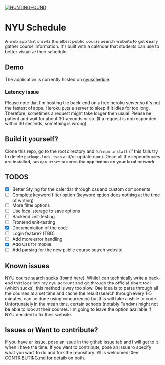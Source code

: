 [![HUNTINGHOUND](https://circleci.com/gh/HUNTINGHOUND/nyuschedule.svg?style=svg)](https://app.circleci.com/pipelines/github/HUNTINGHOUND/nyuschedule)
# NYU Schedule
A web app that crawls the albert public course search website to get easily gather course information. It's built with a calendar that students can use to better visualize their schedule.

## Demo
The application is currently hosted on [nyuschedule](https://www.nyuschedule.com).

### Latency issue
Please note that I'm hosting the back-end on a free heroku server so it's not the fastest of apps. Heroku puts a server to sleep if it idles for too long. Therefore, sometimes a request might take longer then usual. Please be patient and wait for about 30 seconds or so. (If a request is not responded within 30 seconds, something is wrong).

## Build it yourself?
Clone this repo, go to the root directory and run `npm install` (if this fails try to delete `package-lock.json` and/or update npm). Once all the dependencies are installed, run `npm start` to serve the application on your local network.


## TODOS
- [x] Better Styling for the calendar through css and custom components
- [ ] Complete keyword filter option (keyword option does nothing at the time of writing)
- [ ] More filter options
- [ ] Use local storage to save options
- [ ] Backend unit-testing
- [ ] Frontend unit-testing
- [x] Documentation of the code
- [ ] Login feature? (TBD)
- [ ] Add more error handling
- [x] Add Css for mobile
- [ ] Add parsing for the new public course search website

## Known issues
NYU course search sucks ([found here](https://m.albert.nyu.edu/app/catalog/classSearch)). While I can technically write a back-end that logs into my nyu account and go through the official albert tool (which sucks), this method is way too slow. One idea is to parse through all the courses at a set time and cache the result (search through every 1-5 minutes, can be done using concurrency) but this will take a while to code. Unfortunately in the mean time, certain schools (notably Tandon) might not be able to look at their courses. I'm going to leave the option available if NYU decided to fix their website.

## Issues or Want to contribute?
If you have an issue, pose an issue in the github issue tab and I will get to it when I have the time. If you want to contribute, pose an issue to specify what you want to do and fork the repository. All is welcomed! See [CONTRIBUTING.md](CONTRIBUTING.md) for details on both.

